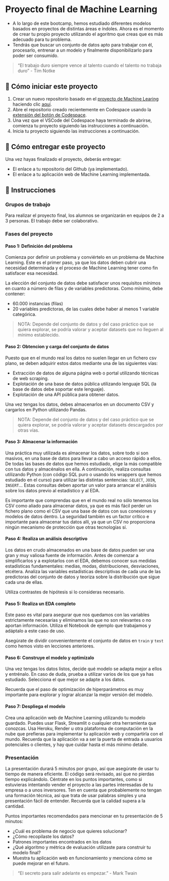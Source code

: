 <!-- hide -->
# Proyecto final de Machine Learning 
<!-- endhide --> 

- A lo largo de este bootcamp, hemos estudiado diferentes modelos basados en proyectos de distintas áreas e índoles. Ahora es el momento de crear tu propio proyecto utilizando el agoritmo que creas que es más adecuado para tu problema.
- Tendrás que buscar un conjunto de datos apto para trabajar con él, procesarlo, entrenar a un modelo y finalmente disponibilizarlo para poder ser consumido.

> “El trabajo duro siempre vence al talento cuando el talento no trabaja duro” - Tim Notke

<onlyfor saas="false" withBanner="false">
  
## 🌱  Cómo iniciar este proyecto

1. Crear un nuevo repositorio basado en el [proyecto de Machine Learing](https://github.com/4GeeksAcademy/machine-learning-python-template/generate) haciendo clic [aquí](https://github.com/4GeeksAcademy/machine-learning-python-template).
2. Abre el repositorio creado recientemente en Codespace usando la [extensión del botón de Codespace](https://docs.github.com/en/codespaces/developing-in-codespaces/creating-a-codespace-for-a-repository#creating-a-codespace-for-a-repository).
3. Una vez que el VSCode del Codespace haya terminado de abrirse, comienza tu proyecto siguiendo las instrucciones a continuación.
4. Inicia tu proyecto siguiendo las instrucciones a continuación.

</onlyfor>

## 🚛 Cómo entregar este proyecto

Una vez hayas finalizado el proyecto, deberás entregar:

- El enlace a tu repositorio del Github (ya implementado).
- El enlace a tu aplicación web de Machine Learning implementada.

## 📝 Instrucciones

### Grupos de trabajo

Para realizar el proyecto final, los alumnos se organizarán en equipos de 2 a 3 personas. El trabajo debe ser colaborativo.

### Fases del proyecto

#### Paso 1: Definición del problema

Comienza por definir un problema y conviértelo en un problema de Machine Learning. Este es el primer paso, ya que los datos deben cubrir una necesidad determinada y el proceso de Machine Learning tener como fin satisfacer esa necesidad.

La elección del conjunto de datos debe satisfacer unos requisitos mínimos en cuanto a número de filas y de variables predictoras. Como mínimo, debe contener:

- 60.000 instancias (filas)
- 20 variables predictoras, de las cuales debe haber al menos 1 variable categórica.

> NOTA: Depende del conjunto de datos y del caso práctico que se quiera explorar, se podría valorar y aceptar datasets que no lleguen al mínimo establecido.

#### Paso 2: Obtencion y carga del conjunto de datos

Puesto que en el mundo real los datos no suelen llegar en un fichero csv plano, se deben adquirir estos datos mediante una de las siguientes vías:

- Extracción de datos de alguna página web o portal utilizando técnicas de web scraping.
- Explotación de una base de datos pública utilizando lenguaje SQL (la base de datos debe soportar este lenguaje).
- Explotación de una API pública para obtener datos.

Una vez tengas los datos, debes almacenarlos en un documento CSV y cargarlos en Python utilizando Pandas.

> NOTA: Depende del conjunto de datos y del caso práctico que se quiera explorar, se podría valorar y aceptar datasets descargados por otras vías.

#### Paso 3: Almacenar la información

Una práctica muy utilizada es almacenar los datos, sobre todo si son masivos, en una base de datos para llevar a cabo un acceso rápido a ellos. De todas las bases de datos que hemos estudiado, elige la más compatible con tus datos y almacénalos en ella. A continuación, realiza consultas utilizando Python (con código SQL puro o usando los wrappers que hemos estudiado en el curso) para utilizar las distintas sentencias: `SELECT`, `JOIN`, `INSERT`... Estas consultas deben aportar un valor para arrancar el análisis sobre los datos previo al estadístico y al EDA.

Es importante que comprendas que en el mundo real no sólo tenemos los CSV como aliado para almacenar datos, ya que es más fácil perder un fichero plano como el CSV que una base de datos con sus conexiones y modelos de datos dentro. La seguridad también es un factor crítico e importante para almacenar tus datos allí, ya que un CSV no proporciona ningún mecanismo de protección que otras tecnologías sí.

#### Paso 4: Realiza un análisis descriptivo

Los datos en crudo almacenados en una base de datos pueden ser una gran y muy valiosa fuente de información. Antes de comenzar a simplificarlos y a explotarlos con el EDA, debemos conocer sus medidas estadísticas fundamentales: medias, modas, distribuciones, desviaciones, etcétera. Analiza las variables estadísticas descriptivas de cada una de las predictoras del conjunto de datos y teoriza sobre la distribución que sigue cada una de ellas.

Utiliza contrastes de hipótesis si lo consideras necesario.

#### Paso 5: Realiza un EDA completo

Este paso es vital para asegurar que nos quedamos con las variables estrictamente necesarias y eliminamos las que no son relevantes o no aportan información. Utiliza el Notebook de ejemplo que trabajamos y adáptalo a este caso de uso.

Asegúrate de dividir convenientemente el conjunto de datos en `train` y `test` como hemos visto en lecciones anteriores.

#### Paso 6: Construye el modelo y optimízalo

Una vez tengas los datos listos, decide qué modelo se adapta mejor a ellos y entrénalo. En caso de duda, prueba a utilizar varios de los que ya has estudiado. Selecciona el que mejor se adapte a los datos.

Recuerda que el paso de optimización de hiperparámetros es muy importante para explorar y lograr alcanzar la mejor versión del modelo.

#### Paso 7: Despliega el modelo

Crea una aplicación web de Machine Learning utilizando tu modelo guardado. Puedes usar Flask, Streamlit o cualquier otra herramienta que conozcas.
Usa Heroku, Render u otra plataforma de computación en la nube que prefieras para implementar tu aplicación web y compartirla con el mundo. Recuerda que la aplicación va a ser la puerta de entrada a usuarios potenciales o clientes, y hay que cuidar hasta el más mínimo detalle.

### Presentación

La presentación durará 5 minutos por grupo, así que asegúrate de usar tu tiempo de manera eficiente. El código será revisado, así que no pierdas tiempo explicándolo. Céntrate en los puntos importantes, como si estuvieras intentando vender el proyecto a las partes interesadas de tu empresa o a unos inversores. Ten en cuenta que probablemente no tengan una formación técnica, así que trata de usar palabras simples y una presentación fácil de entender. Recuerda que la calidad supera a la cantidad.

Puntos importantes recomendados para mencionar en tu presentación de 5 minutos:

- ¿Cuál es problema de negocio que quieres solucionar?
- ¿Cómo recopilaste los datos?
- Patrones importantes encontrados en los datos
- ¿Qué algoritmo y métrica de evaluación utilizaste para construir tu modelo final?
- Muestra tu aplicación web en funcionamiento y menciona cómo se puede mejorar en el futuro.

> “El secreto para salir adelante es empezar.” - Mark Twain

